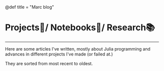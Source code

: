@def title = "Marc blog"

# Projects🌳/ Notebooks🚀/ Research📚

---

Here are some articles I've written, mostly about Julia programming and advances in different projects I've made (or failed at.)

They are sorted from most recent to oldest.
